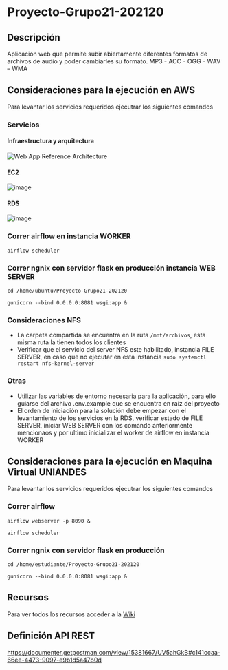 # Proyecto-Grupo21-202120

## Descripción
Aplicación web que permite subir abiertamente diferentes formatos de archivos de audio y poder cambiarles su formato. MP3 - ACC - OGG - WAV – WMA

## Consideraciones para la ejecución en AWS
Para levantar los servicios requeridos ejecutrar los siguientes comandos

### Servicios 
#### Infraestructura y arquitectura 
![Web App Reference Architecture](https://user-images.githubusercontent.com/78766013/140675371-1f702162-c805-4f1e-a4c5-76b49d11ce89.png)
#### EC2
![image](https://user-images.githubusercontent.com/78766013/140675012-0fdc2c6f-1b46-4ae8-9174-bd2491c78633.png)
#### RDS
![image](https://user-images.githubusercontent.com/78766013/140675025-0768c880-3ffa-4792-b820-d96eaf16cf8c.png)


### Correr airflow en instancia WORKER
``airflow scheduler``

### Correr ngnix con servidor flask en producción instancia WEB SERVER
``cd /home/ubuntu/Proyecto-Grupo21-202120``

``gunicorn --bind 0.0.0.0:8081 wsgi:app &``

### Consideraciones NFS
- La carpeta compartida se encuentra en la ruta ``/mnt/archivos``, esta misma ruta la tienen todos los clientes
- Verificar que el servicio del server NFS este habilitado, instancia FILE SERVER, en caso que no ejecutar en esta instancia ``sudo systemctl restart nfs-kernel-server``

### Otras
- Utilizar las variables de entorno necesaria para la aplicación, para ello guiarse del archivo .env.example que se encuentra en raiz del proyecto
- El orden de iniciación para la solución debe empezar con el levantamiento de los servicios en la RDS, verificar estado de FILE SERVER, iniciar WEB SERVER con los comando anteriormente mencionaos y por ultimo inicializar el worker de airflow en instancia WORKER


## Consideraciones para la ejecución en Maquina Virtual UNIANDES
Para levantar los servicios requeridos ejecutrar los siguientes comandos

### Correr airflow
``airflow webserver -p 8090 &``

``airflow scheduler``

### Correr ngnix con servidor flask en producción
``cd /home/estudiante/Proyecto-Grupo21-202120``

``gunicorn --bind 0.0.0.0:8081 wsgi:app &``

## Recursos 
Para ver todos los recursos acceder a la [Wiki](https://github.com/MISW-4204-ComputacionEnNube/Proyecto-Grupo21-202120/wiki)


## Definición API REST
https://documenter.getpostman.com/view/15381667/UV5ahGkB#c141ccaa-66ee-4473-9097-e9b1d5a47b0d
